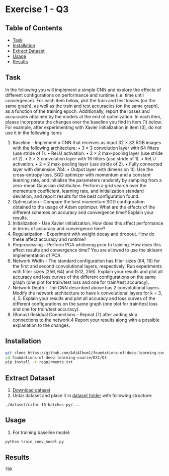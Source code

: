 # Exercise 1 - Q3

## Table of Contents

- [Task](#task)
- [Installation](#installation)
- [Extract Dataset](#extract_dataset)
- [Usage](#usage)
- [Results](#results)

## Task

In the following you will implement a simple CNN and explore the effects of different configurations
on performance and runtime (i.e. time until convergence). For each item below, plot the train and
test losses (on the same graph), as well as the train and test accuracies (on the same graph), as
a function of the training epoch. Additionally, report the losses and accuracies obtained by the
models at the end of optimization. In each item, please incorporate the changes over the baseline
you find in item (1) below. For example, after experimenting with Xavier initialization in item (3),
do not use it in the following items
1. Baseline - Implement a CNN that receives as input 32 × 32 RGB images with the following
architecture:
• 3 × 3 convolution layer with 64 filters (use stride of 1).
• ReLU activation.
• 2 × 2 max-pooling layer (use stride of 2).
• 3 × 3 convolution layer with 16 filters (use stride of 1).
• ReLU activation.
• 2 × 2 max-pooling layer (use stride of 2).
• Fully connected layer with dimension 784.
• Output layer with dimension 10.
Use the cross-entropy loss, SGD optimizer with momentum and a constant learning rate,
and initialize the parameters randomly by sampling from a zero-mean Gaussian distribution.
Perform a grid search over the momentum coefficient, learning rate, and initialization standard
deviation, and report results for the best configuration found.
2. Optimization - Compare the best momentum SGD configuration obtained to the usage of
Adam optimizer. What are the effects of the different schemes on accuracy and convergence
time? Explain your results.
3. Initialization - Use Xavier initialization. How does this affect performance in terms of
accuracy and convergence time?
4. Regularization - Experiment with weight decay and dropout. How do these affect accuracy
and runtime?
5. Preprocessing - Perform PCA whitening prior to training. How does this affect results and
convergence time? You are allowed to use the sklearn implementation of PCA.
6. Network Width - The standard configuration has filter sizes (64, 16) for the first and second
convolutional layers, respectively. Run experiments with filter sizes (256, 64) and (512, 256).
Explain your results and plot all accuracy and loss curves of the different configurations on
the same graph (one plot for train/test loss and one for train/test accuracy).
7. Network Depth - The CNN described above has 2 convolutional layers. Modify the network
architecture to have k convolutional layers for k = 3, 4, 5. Explain your results and plot all
accuracy and loss curves of the different configurations on the same graph (one plot for
train/test loss and one for train/test accuracy).
8. (Bonus) Residual Connections - Repeat (7) after adding skip connections to the network.4
Report your results along with a possible explanation to the changes.

## Installation
```sh
git clone https://github.com/AdiAlbum1/foundations-of-deep-learning-course/
cd foundations-of-deep-learning-course/EX1/Q3
pip install -r requirments.txt
```

## Extract Dataset

1. [Download dataset](https://www.cs.toronto.edu/~kriz/cifar-10-python.tar.gz)
2. Untar dataset and place it in [dataset folder](./dataset) with following structure:
```
./dataset/cifar-10-batches-py/...
```

## Usage
1. For training baseline model:
```sh
python train_conv_model.py
```

## Results
```
TBD
```